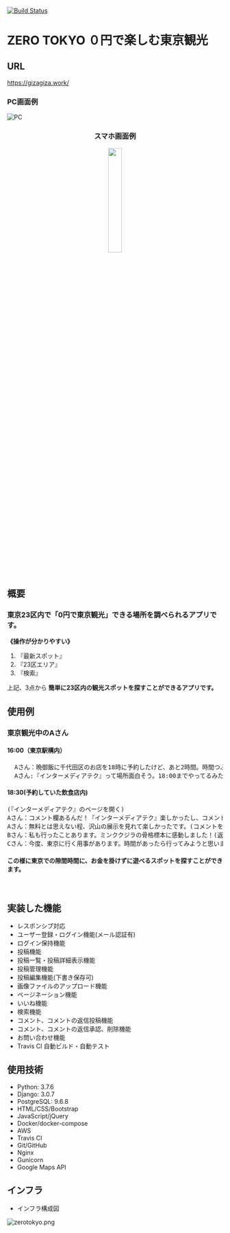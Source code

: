 [![Build Status](https://travis-ci.org/gizaju10/django.svg?branch=master)](https://travis-ci.org/gizaju10/django)

# ZERO TOKYO ０円で楽しむ東京観光

## URL
https://gizagiza.work/

### PC画面例
![PC](https://giza-s3.s3-ap-northeast-1.amazonaws.com/zerorokyo_PC.PNG)

<div align="center">
  <h3>スマホ画面例</h3>
</div>
<div align="center">
  <img src="https://giza-s3.s3-ap-northeast-1.amazonaws.com/Screenshot_20200622-202057.png" width=25% title＝"スマホ">
 </div>
<br>
<h2>概要</h2>
<h3>東京23区内で「0円で東京観光」できる場所を調べられるアプリです。</h3>
<strong><p>《操作が分かりやすい》</p></strong>
<ol style="list-style-type: decimal">
  <li>『最新スポット』</li>
  <li>『23区エリア』</li>
  <li>『検索』</li>
</ol>
上記、3点から
<strong>簡単に23区内の観光スポットを探すことができるアプリです。</strong>
<br>

<h2>使用例</h2>
<h3>東京観光中のAさん</h3>
<h4>16:00（東京駅構内）</h4>
<pre>
  Aさん：晩御飯に千代田区のお店を18時に予約したけど、あと2時間。時間つぶせいかな？(23区エリアから千代田区を選択)
  Aさん:『インターメディアテク』って場所面白そう。18:00までやってるみたいだし、行ってみよう!
</pre>

<h4>18:30(予約していた飲食店内)</h4>
<pre>
(『インターメディアテク』のページを開く)
Aさん：コメント欄あるんだ！『インターメディアテク』楽しかったし、コメントでも残そうかな。(コメント投稿用に会員登録)
Aさん：無料とは思えない程、沢山の展示を見れて楽しかったです。(コメントを投稿)
Bさん：私も行ったことあります。ミンククジラの骨格標本に感動しました！(返信に投稿)
Cさん：今度、東京に行く用事があります。時間があったら行ってみようと思います。(返信に投稿)
</pre>
<h4>この様に東京での隙間時間に、お金を掛けずに遊べるスポットを探すことができます。</h4>
<br>

<h2>実装した機能</h2>
<ul>
<li>レスポンシブ対応</li>
<li>ユーザー登録・ログイン機能(メール認証有)</li>
<li>ログイン保持機能</li>
<li>投稿機能</li>
<li>投稿一覧・投稿詳細表示機能</li>
<li>投稿管理機能</li>
<li>投稿編集機能(下書き保存可)</li>
<li>画像ファイルのアップロード機能</li>
<li>ページネーション機能</li>
<li>いいね機能</li>
<li>検索機能</li>
<li>コメント、コメントの返信投稿機能</li>
<li>コメント、コメントの返信承認、削除機能</li>
<li>お問い合わせ機能</li>
<li>Travis CI 自動ビルド・自動テスト</li>
</ul>
  
<h2>使用技術</h2>
<ul>
  <li>Python: 3.7.6</li>
  <li>Django: 3.0.7</li>
  <li>PostgreSQL: 9.6.8</li>
  <li>HTML/CSS/Bootstrap</li>
  <li>JavaScript/jQuery</li>
  <li>Docker/docker-compose</li>
  <li>AWS</li>
  <li>Travis CI</li>
  <li>Git/GitHub</li>
  <li>Nginx</li>
  <li>Gunicorn</li>
  <li>Google Maps API</li>
</ul>

<h2>インフラ</h2>
<ul>
  <li>インフラ構成図</li>
</ul>

![zerotokyo.png](https://giza-s3.s3-ap-northeast-1.amazonaws.com/zerotokyo.png)
